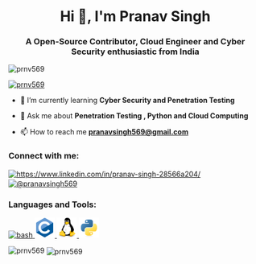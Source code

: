 <h1 align="center">Hi 👋, I'm Pranav Singh</h1>
<h3 align="center">A Open-Source Contributor, Cloud Engineer and Cyber Security enthusiastic from India</h3>

<p align="left"> <img src="https://komarev.com/ghpvc/?username=prnv569&label=Profile%20views&color=81ce0d&style=flat" alt="prnv569" /> </p>

<p align="left"> <a href="https://github.com/ryo-ma/github-profile-trophy"><img src="https://github-profile-trophy.vercel.app/?username=prnv569" alt="prnv569" /></a> </p>

- 🌱 I’m currently learning **Cyber Security and Penetration Testing**

- 💬 Ask me about **Penetration Testing , Python and Cloud Computing**

- 📫 How to reach me **pranavsingh569@gmail.com**

<h3 align="left">Connect with me:</h3>
<p align="left">
<a href="https://linkedin.com/in/https://www.linkedin.com/in/pranav-singh-28566a204/" target="blank"><img align="center" src="https://raw.githubusercontent.com/rahuldkjain/github-profile-readme-generator/master/src/images/icons/Social/linked-in-alt.svg" alt="https://www.linkedin.com/in/pranav-singh-28566a204/" height="30" width="40" /></a>
<a href="https://medium.com/@pranavsingh569" target="blank"><img align="center" src="https://raw.githubusercontent.com/rahuldkjain/github-profile-readme-generator/master/src/images/icons/Social/medium.svg" alt="@pranavsingh569" height="30" width="40" /></a>
</p>

<h3 align="left">Languages and Tools:</h3>
<p align="left"> <a href="https://www.gnu.org/software/bash/" target="_blank" rel="noreferrer"> <img src="https://www.vectorlogo.zone/logos/gnu_bash/gnu_bash-icon.svg" alt="bash" width="40" height="40"/> </a> <a href="https://www.cprogramming.com/" target="_blank" rel="noreferrer"> <img src="https://raw.githubusercontent.com/devicons/devicon/master/icons/c/c-original.svg" alt="c" width="40" height="40"/> </a> <a href="https://www.linux.org/" target="_blank" rel="noreferrer"> <img src="https://raw.githubusercontent.com/devicons/devicon/master/icons/linux/linux-original.svg" alt="linux" width="40" height="40"/> </a> <a href="https://www.python.org" target="_blank" rel="noreferrer"> <img src="https://raw.githubusercontent.com/devicons/devicon/master/icons/python/python-original.svg" alt="python" width="40" height="40"/> </a> </p>

<p><img align="left" src="https://github-readme-stats.vercel.app/api/top-langs?username=prnv569&show_icons=true&locale=en&layout=compact" alt="prnv569" /></p>

<p>&nbsp;<img align="center" src="https://github-readme-stats.vercel.app/api?username=prnv569&show_icons=true&locale=en" alt="prnv569" /></p>
